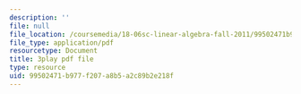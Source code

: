 ```yaml
---
description: ''
file: null
file_location: /coursemedia/18-06sc-linear-algebra-fall-2011/99502471b977f207a8b5a2c89b2e218f_55AoWKZZtww.pdf
file_type: application/pdf
resourcetype: Document
title: 3play pdf file
type: resource
uid: 99502471-b977-f207-a8b5-a2c89b2e218f
---
```

